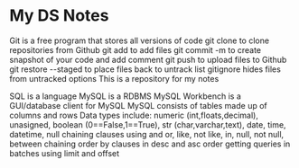 # My DS Notes

Git is a free program that stores all versions of code
git clone to clone repositories from Github
git add to add files 
git commit -m to create snapshot of your code and add comment
git push to upload files to Github
git restore --staged to place files back to untrack list
gitignore hides files from untracked options
This is a repository for my notes


SQL is a language
MySQL is a RDBMS
MySQL Workbench is a GUI/database client for MySQL
MySQL consists of tables made up of columns and rows
Data types include: numeric (int,floats,decimal), unasigned, boolean (0==False,1==True), str (char,varchar,text), date, time, datetime, null
chaining clauses using and or, like, not like, in, null, not null, between
chaining order by clauses in desc and asc order
getting queries in batches using limit and offset
